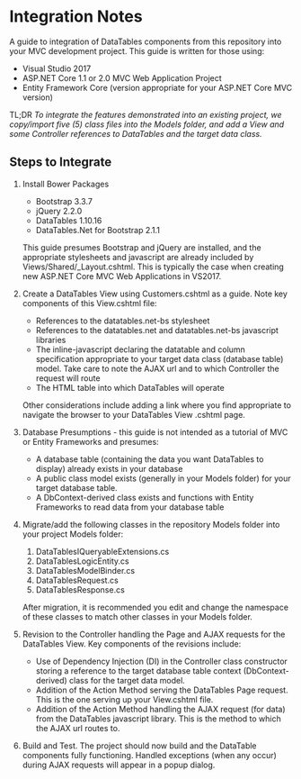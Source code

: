 ﻿# Integration Notes

A guide to integration of DataTables components from this repository into your MVC development project.  This guide is written for those using:

  * Visual Studio 2017
  * ASP.NET Core 1.1 or 2.0 MVC Web Application Project
  * Entity Framework Core (version appropriate for your ASP.NET Core MVC version)

TL;DR *To integrate the features demonstrated into an existing project, we copy/import five (5) class files into the Models folder, and add a View and some Controller references to DataTables and the target data class.*

## Steps to Integrate
1. Install Bower Packages
   * Bootstrap 3.3.7
   * jQuery 2.2.0
   * DataTables 1.10.16
   * DataTables.Net for Bootstrap 2.1.1
   
   This guide presumes Bootstrap and jQuery are installed, and the appropriate stylesheets and javascript are already included by Views/Shared/_Layout.cshtml.  This is typically the case when creating new ASP.NET Core MVC Web Applications in VS2017.

2. Create a DataTables View using Customers.cshtml as a guide.  Note key components of this View.cshtml file:
   * References to the datatables.net-bs stylesheet
   * References to the datatables.net and datatables.net-bs javascript libraries
   * The inline-javascript declaring the datatable and column specification appropriate to your target data class (database table) model.  Take care to note the AJAX url and to which Controller the request will route
   * The HTML table into which DataTables will operate

   Other considerations include adding a link where you find appropriate to navigate the browser to your DataTables View .cshtml page.

3. Database Presumptions - this guide is not intended as a tutorial of MVC or Entity Frameworks and presumes:
   * A database table (containing the data you want DataTables to display) already exists in your database
   * A public class model exists (generally in your Models folder) for your target database table.
   * A DbContext-derived class exists and functions with Entity Frameworks to read data from your database table

4. Migrate/add the following classes in the repository Models folder into your project Models folder:
   1. DataTablesIQueryableExtensions.cs
   2. DataTablesLogicEntity.cs
   3. DataTablesModelBinder.cs
   4. DataTablesRequest.cs
   5. DataTablesResponse.cs

   After migration, it is recommended you edit and change the namespace of these classes to match other classes in your Models folder.

5. Revision to the Controller handling the Page and AJAX requests for the DataTables View.  Key components of the revisions include:
   * Use of Dependency Injection (DI) in the Controller class constructor storing a reference to the target database table context (DbContext-derived) class for the target data model.
   * Addition of the Action Method serving the DataTables Page request.  This is the one serving up your View.cshtml file.
   * Addition of the Action Method handling the AJAX request (for data) from the DataTables javascript library.  This is the method to which the AJAX url routes to.

6. Build and Test.  The project should now build and the DataTable components fully functioning.  Handled exceptions (when any occur) during AJAX requests will appear in a popup dialog.
